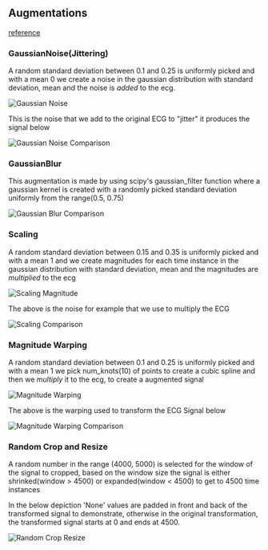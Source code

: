 ## Augmentations

[reference](https://arxiv.org/pdf/2007.15951.pdf)

### GaussianNoise(Jittering)

A random standard deviation between 0.1 and 0.25 is uniformly picked and with a mean 0 we create a noise in the gaussian distribution with standard deviation, mean and the noise is *added* to the ecg.


![Gaussian Noise](/images/GuassianNoise.png "Gaussian Noise")

This is the noise that we add to the original ECG to "jitter" it produces the signal below

![Gaussian Noise Comparison](/images/GuassianNoise_comparison.png "Gaussian Noise Comparison with original ECG")



### GaussianBlur

This augmentation is made by using scipy's gaussian_filter function where a gaussian kernel is created with a randomly picked standard deviation uniformly from the range(0.5, 0.75)


![Gaussian Blur Comparison](/images/GaussianBlur_comparison.png "Gaussian Blur Comparison with original ECG")


### Scaling

A random standard deviation between 0.15 and 0.35 is uniformly picked and with a mean 1 and we create magnitudes for each time instance in the gaussian distribution with standard deviation, mean and the magnitudes are *multiplied* to the ecg

![Scaling Magnitude](/images/Scaling.png "Scaling Magnitude")

The above is the noise for example that we use to multiply the ECG

![Scaling Comparison](/images/Scaling_comparison.png "Scaling Comparison with original ECG")


### Magnitude Warping

A random standard deviation between 0.1 and 0.25 is uniformly picked and with a mean 1 we pick num_knots(10) of points to create a cubic spline and then we *multiply* it to the ecg, to create a augmented signal

![Magnitude Warping](/images/MagnitudeWarping.png "Magnitude Warping")

The above is the warping used to transform the ECG Signal below

![Magnitude Warping Comparison](/images/MagnitudeWarping_comparison.png "Magnitude Warping Comparison with original ECG")


### Random Crop and Resize

A random number in the range (4000, 5000) is selected for the window of the signal to cropped, based on the window size the signal is either shrinked(window > 4500) or expanded(window < 4500) to get to 4500 time instances

In the below depiction 'None' values are padded in front and back of the transformed signal to demonstrate, otherwise in the original transformation, the transformed signal starts at 0 and ends at 4500.

![Random Crop Resize](/images/RandomCropResize_comparison.png "Random Crop Resize")

